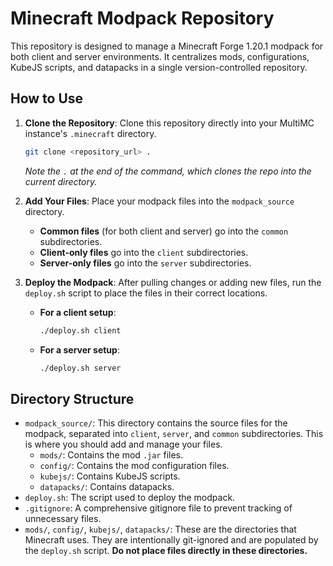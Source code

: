 # Minecraft Modpack Repository

This repository is designed to manage a Minecraft Forge 1.20.1 modpack for both client and server environments. It centralizes mods, configurations, KubeJS scripts, and datapacks in a single version-controlled repository.

## How to Use

1.  **Clone the Repository**: Clone this repository directly into your MultiMC instance's `.minecraft` directory.
    ```sh
    git clone <repository_url> .
    ```
    *Note the `.` at the end of the command, which clones the repo into the current directory.*

2.  **Add Your Files**: Place your modpack files into the `modpack_source` directory.
    *   **Common files** (for both client and server) go into the `common` subdirectories.
    *   **Client-only files** go into the `client` subdirectories.
    *   **Server-only files** go into the `server` subdirectories.

3.  **Deploy the Modpack**: After pulling changes or adding new files, run the `deploy.sh` script to place the files in their correct locations.

    *   **For a client setup**:
        ```sh
        ./deploy.sh client
        ```

    *   **For a server setup**:
        ```sh
        ./deploy.sh server
        ```

## Directory Structure

*   `modpack_source/`: This directory contains the source files for the modpack, separated into `client`, `server`, and `common` subdirectories. This is where you should add and manage your files.
    *   `mods/`: Contains the mod `.jar` files.
    *   `config/`: Contains the mod configuration files.
    *   `kubejs/`: Contains KubeJS scripts.
    *   `datapacks/`: Contains datapacks.
*   `deploy.sh`: The script used to deploy the modpack.
*   `.gitignore`: A comprehensive gitignore file to prevent tracking of unnecessary files.
*   `mods/`, `config/`, `kubejs/`, `datapacks/`: These are the directories that Minecraft uses. They are intentionally git-ignored and are populated by the `deploy.sh` script. **Do not place files directly in these directories.**
